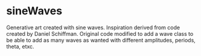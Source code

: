 # sineWaves
Generative art created with sine waves. Inspiration derived from code created by Daniel Schiffman. 
Original code modified to add a wave class to be able to add as many waves as wanted with different amplitudes, periods, theta, etxc.
